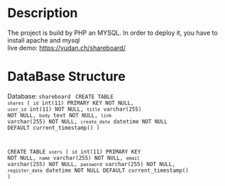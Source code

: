 # Description
The project is build by PHP an MYSQL. In order to deploy it, you have to install apache and mysql
<BR>
live demo:
https://yudan.ch/shareboard/


# DataBase Structure

Database: `shareboard`
<code>
CREATE TABLE `shares` (
  `id` int(11) PRIMARY KEY NOT NULL,
  `user_id` int(11) NOT NULL,
  `title` varchar(255) NOT NULL,
  `body` text NOT NULL,
  `link` varchar(255) NOT NULL,
  `create_date` datetime NOT NULL DEFAULT current_timestamp()
) 


CREATE TABLE `users` (
  `id` int(11) PRIMARY KEY NOT NULL,
  `name` varchar(255) NOT NULL,
  `email` varchar(255) NOT NULL,
  `password` varchar(255) NOT NULL,
  `register_date` datetime NOT NULL DEFAULT current_timestamp()
) 

</code>

